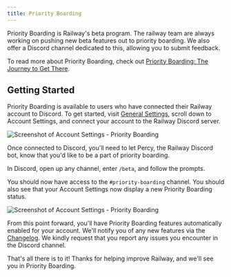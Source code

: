 ```yaml
---
title: Priority Boarding
---
```


Priority Boarding is Railway's beta program. The railway team are always working on pushing new beta features out to priority boarding. We also offer a Discord channel dedicated to this, allowing you to submit feedback. 

To read more about Priority Boarding, check out <a href="https://blog.railway.app/p/building-the-beta" target="_blank">Priority Boarding: The Journey to Get There</a>.

## Getting Started

Priority Boarding is available to users who have connected their Railway account to Discord. To get started, visit <a href="https://railway.app/account" target="_blank">General Settings</a>, scroll down to Account Settings, and connect your account to the Railway Discord server.

<Image src="https://res.cloudinary.com/railway/image/upload/v1666373029/docs/discord-connect_ok03jw.png"
alt="Screenshot of Account Settings - Priority Boarding"
layout="responsive"
width={992} height={422} quality={80} />

Once connected to Discord, you'll need to let Percy, the Railway Discord bot, know that you'd like to be a part of priority boarding. 

In Discord, open up any channel, enter `/beta`, and follow the prompts.

You should now have access to the `#priority-boarding` channel. You should also see that your Account Settings now display a new Priority Boarding status.

<Image src="https://res.cloudinary.com/railway/image/upload/v1666372408/docs/priority-boarding-settings_wvvza4.png"
alt="Screenshot of Account Settings - Priority Boarding"
layout="responsive"
width={1004} height={468} quality={80} />

From this point forward, you'll have Priority Boarding features automatically enabled for your account. We'll notify you of any new features via the [Changelog](https://railway.app/changelog). We kindly request that you report any issues you encounter in the Discord channel.

That's all there is to it! Thanks for helping improve Railway, and we'll see you in Priority Boarding.
